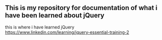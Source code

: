 ## This is my repository for documentation of what i have been learned about jQuery

this is where i have learned jQuery
https://www.linkedin.com/learning/jquery-essential-training-2
